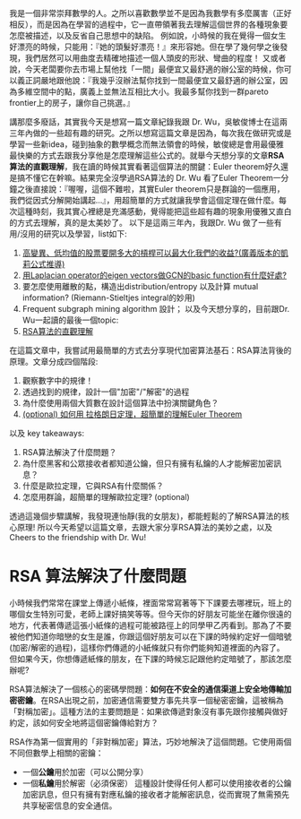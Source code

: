 我是一個非常崇拜數學的人。之所以喜歡數學並不是因為我數學有多麼厲害（正好相反），而是因為在學習的過程中，它一直帶領著我去理解這個世界的各種現象要怎麼被描述，以及反省自己思想中的缺陷。
例如說，小時候的我在覺得一個女生好漂亮的時候，只能用：『她的頭髮好漂亮！』來形容她。但在學了幾何學之後發現，我們居然可以用曲度去精確地描述一個人頭皮的形狀、彎曲的程度！
又或者說，今天老闆要你去市場上幫他找「一間」最便宜又最舒適的辦公室的時候，你可以義正詞嚴地跟他說：『我幾乎沒辦法幫你找到一間最便宜又最舒適的辦公室，因為多維空間中的點，廣義上並無法互相比大小。我最多幫你找到一群pareto frontier上的房子，讓你自己挑選。』

講那麼多廢話，其實我今天是想寫一篇文章紀錄我跟 Dr. Wu，吳敏俊博士在這兩三年內做的一些超有趣的研究。之所以想寫這篇文章是因為，每次我在做研究或是學習一些新idea，碰到抽象的數學概念而無法領會的時候，敏俊總是會用最優雅最快樂的方式去跟我分享他是怎麼理解這些公式的。就舉今天想分享的文章**RSA算法的直觀理解**，我在讀的時候其實看著這個算法的關鍵：Euler theorem好久還是搞不懂它在幹嘛。結果完全沒學過RSA算法的 Dr. Wu 看了Euler Theorem一分鐘之後直接說：『喔喔，這個不難啦，其實Euler theorem只是群論的一個應用，我們從因式分解開始講起...』，用超簡單的方式就讓我學會這個定理在做什麼。每次這種時刻，我其實心裡總是充滿感動，覺得能把這些超有趣的現象用優雅又直白的方式去理解，真的是太美妙了。
以下是這兩三年內，我跟Dr. Wu 做了一些有用/沒用的研究以及學習，list如下:
1. [高變異、低均值的股票要開多大的槓桿可以最大化我們的收益?(廣義版本的凱莉公式推導)](https://medium.com/@lewis841214/generalized-kelly-criterion-for-stock-market-36644c64762b)
2. [用Laplacian operator的eigen vectors做GCN的basic function有什麼好處?](https://medium.com/@lewis841214/gcn-and-laplacian-7a899eb77cca)
3. 要怎麼使用離散的點，構造出distribution/entropy 以及計算 mutual information? (Riemann-Stieltjes integral的妙用)
4. Frequent subgraph mining algorithm 設計；
以及今天想分享的，目前跟Dr. Wu一起讀的最後一個topic:
5. [RSA算法的直觀理解](https://github.com/lewis841214/RSA-/blob/main/%E7%B9%81%E9%AB%94%E4%B8%AD%E6%96%87%E7%89%88/RSA%E7%AE%97%E6%B3%95%E7%9A%84%E7%9B%B4%E8%A7%80%E8%A7%A3%E9%87%8B.md)

在這篇文章中，我嘗試用最簡單的方式去分享現代加密算法基石：RSA算法背後的原理。文章分成四個階段:

1. 觀察數字中的規律！
2. 透過找到的規律，設計一個"加密"/"解密"的過程
3. 為什麼使用兩個大質數在設計這個算法中扮演關鍵角色？
4. [(optional) 如何用 拉格朗日定理，超簡單的理解Euler Theorem](https://github.com/lewis841214/RSA-/blob/main/%E7%B9%81%E9%AB%94%E4%B8%AD%E6%96%87%E7%89%88/%E7%90%86%E8%A7%A3%E6%AD%90%E6%8B%89%E5%AE%9A%E7%90%86.md)

以及 key takeaways:

1. RSA算法解決了什麼問題？
2. 為什麼黑客和公眾接收者都知道公鑰，但只有擁有私鑰的人才能解密加密訊息？
3. 什麼是歐拉定理，它與RSA有什麼關係？
4. 怎麼用群論，超簡單的理解歐拉定理? (optional)

透過這幾個步驟講解，我發現連怡靜(我的女朋友)，都能輕鬆的了解RSA算法的核心原理!
所以今天希望以這篇文章，去跟大家分享RSA算法的美妙之處，以及Cheers to the friendship with Dr. Wu!
 

# RSA 算法解決了什麼問題

小時候我們常常在課堂上傳遞小紙條，裡面常常寫著等下下課要去哪裡玩，班上的哪個女生特別可愛，老師上課好搞笑等等。但今天你的好朋友可能坐在離你很遠的地方，代表著傳遞這張小紙條的過程可能被路徑上的同學甲乙丙看到。那為了不要被他們知道你暗戀的女生是誰，你跟這個好朋友可以在下課的時候約定好一個暗號(加密/解密的過程)，這樣你們傳遞的小紙條就只有你們能夠知道裡面的內容了。但如果今天，你想傳遞紙條的朋友，在下課的時候忘記跟他約定暗號了，那該怎麼辦呢?

RSA算法解決了一個核心的密碼學問題：**如何在不安全的通信渠道上安全地傳輸加密密鑰**。在RSA出現之前，加密通信需要雙方事先共享一個秘密密鑰，這被稱為「對稱加密」。這種方法的主要問題是：如果欲傳遞對象沒有事先跟你接觸與做好約定，該如何安全地將這個密鑰傳給對方？

RSA作為第一個實用的「非對稱加密」算法，巧妙地解決了這個問題。它使用兩個不同但數學上相關的密鑰：
- 一個**公鑰**用於加密（可以公開分享）
- 一個**私鑰**用於解密（必須保密）
這種設計使得任何人都可以使用接收者的公鑰加密訊息，但只有擁有對應私鑰的接收者才能解密訊息，從而實現了無需預先共享秘密信息的安全通信。